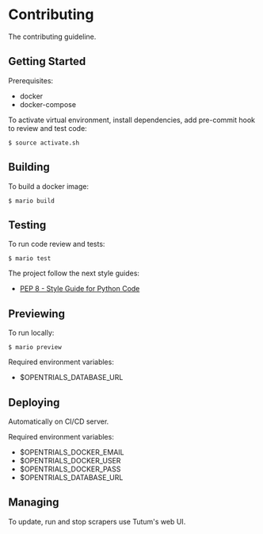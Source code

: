# Contributing

The contributing guideline.

## Getting Started

Prerequisites:
- docker
- docker-compose

To activate virtual environment, install
dependencies, add pre-commit hook to review and test code:

```
$ source activate.sh
```

## Building

To build a docker image:

```
$ mario build
```

## Testing

To run code review and tests:

```
$ mario test
```

The project follow the next style guides:
- [PEP 8 - Style Guide for Python Code](https://www.python.org/dev/peps/pep-0008/)

## Previewing

To run locally:

```
$ mario preview
```

Required environment variables:
- $OPENTRIALS_DATABASE_URL

## Deploying

Automatically on CI/CD server.

Required environment variables:
- $OPENTRIALS_DOCKER_EMAIL
- $OPENTRIALS_DOCKER_USER
- $OPENTRIALS_DOCKER_PASS
- $OPENTRIALS_DATABASE_URL

## Managing

To update, run and stop scrapers use Tutum's web UI.
